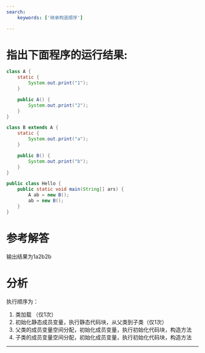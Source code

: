 ```yaml
---
search:
    keywords: ['继承构造顺序']

---
```



# 指出下面程序的运行结果:

```java
class A {
    static {
        System.out.print("1");
    }

    public A() {
        System.out.print("2");
    }
}

class B extends A {
    static {
        System.out.print("a");
    }

    public B() {
        System.out.print("b");
    }
}

public class Hello {
    public static void main(String[] ars) {
        A ab = new B(); 
        ab = new B();
    }
}
```

# 参考解答

输出结果为1a2b2b

# 分析
执行顺序为：
1. 类加载 （仅1次）
2. 初始化静态成员变量，执行静态代码块，从父类到子类（仅1次）
3. 父类的成员变量空间分配，初始化成员变量，执行初始化代码块，构造方法
4. 子类的成员变量空间分配，初始化成员变量，执行初始化代码块，构造方法


---

